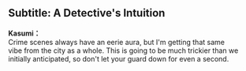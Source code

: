 # 

  
## Subtitle: A Detective's Intuition
  
**Kasumi：**  
Crime scenes always have an eerie aura, but I'm getting that same  
vibe from the city as a whole. This is going to be much trickier than we  
initially anticipated, so don't let your guard down for even a second.  
